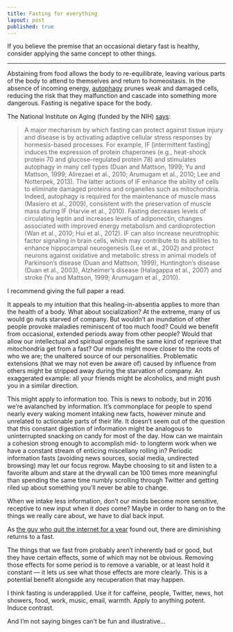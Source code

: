```yaml
---
title: Fasting for everything
layout: post
published: true
---
```


If you believe the premise that an occasional dietary fast is healthy, consider
applying the same concept to other things.

---

Abstaining from food allows the body to re-equilibrate, leaving various parts
of the body to attend to themselves and return to homeostasis. In the absence
of incoming energy,
[autophagy](https://www.ncbi.nlm.nih.gov/pmc/articles/PMC2990190/) prunes weak
and damaged cells, reducing the risk that they malfunction and cascade into
something more dangerous. Fasting is negative space for the body.

The National Institute on Aging (funded by the NIH)
[says](http://dos.sagepub.com/content/12/4/dose-response.14-028.Mattson.full.pdf+html):

> A major mechanism by which fasting can protect against tissue injury and
> disease is by activating adaptive cellular stress responses by hormesis-based
> processes. For example, IF [intermittent fasting] induces the expression of
> protein chaperones (e.g., heat-shock protein 70 and glucose-regulated protein
> 78) and stimulates autophagy in many cell types (Duan and Mattson, 1999; Yu
> and Mattson, 1999; Alirezaei et al., 2010; Arumugam et al., 2010; Lee and
> Notterpek, 2013). The latter actions of IF enhance the ability of cells to
> eliminate damaged proteins and organelles such as mitochondria. Indeed,
> autophagy is required for the maintenance of muscle mass (Masiero et al.,
> 2009), consistent with the preservation of muscle mass during IF (Harvie et
> al., 2010). Fasting decreases levels of circulating leptin and increases
> levels of adiponectin, changes associated with improved energy metabolism and
> cardioprotection (Wan et al., 2010; Hui et al., 2012). IF can also increase
> neurotrophic factor signaling in brain cells, which may contribute to its
> abilities to enhance hippocampal neurogenesis (Lee et al., 2002) and protect
> neurons against oxidative and metabolic stress in animal models of
> Parkinson’s disease (Duan and Mattson, 1999), Huntington’s disease (Duan et
> al., 2003), Alzheimer’s disease (Halagappa et al., 2007) and stroke (Yu and
> Mattson, 1999; Arumugam et al., 2010). 

I recommend giving the full paper a read.

It appeals to my intuition that this healing-in-absentia applies to more than
the health of a body. What about socialization? At the extreme, many of us
would go nuts starved of company. But wouldn’t an inundation of other people
provoke maladies reminiscent of too much food? Could we benefit from
occasional, extended periods away from other people? Would that allow our
intellectual and spiritual organelles the same kind of reprieve that
mitochondria get from a fast? Our minds might move closer to the roots of who
we are; the unaltered source of our personalities. Problematic extensions (that
we may not even be aware of) caused by influence from others might be stripped
away during the starvation of company. An exaggerated example: all your friends
might be alcoholics, and might push you in a similar direction.

This might apply to information too. This is news to nobody, but in 2016 we’re
avalanched by information. It’s commonplace for people to spend nearly every
waking moment intaking new facts, however minute and unrelated to actionable
parts of their life. It doesn’t seem out of the question that this constant
digestion of information might be analogous to uninterrupted snacking on candy
for most of the day. How can we maintain a cohesion strong enough to accomplish
mid- to longterm work when we have a constant stream of enticing miscellany
rolling in? Periodic information fasts (avoiding news sources, social media,
undirected browsing) may let our focus regrow. Maybe choosing to sit and listen
to a favorite album and stare at the drywall can be 100 times more meaningful
than spending the same time numbly scrolling through Twitter and getting riled
up about something you’ll never be able to change.

When we intake less information, don’t our minds become more sensitive,
receptive to new input when it *does* come? Maybe in order to hang on to the
things we really care about, we have to dial back input.

As [the guy who quit the internet for a
year](http://www.readability.com/articles/xyw9zya6) found out, there are
diminishing returns to a fast.

The things that we fast from probably aren’t inherently bad or good, but they
have certain effects, some of which may not be obvious. Removing those effects
for some period is to remove a variable, or at least hold it constant — it lets
us see what those effects are more clearly. This is a potential benefit
alongside any recuperation that may happen.

I think fasting is underapplied. Use it for caffeine, people, Twitter,
news, hot showers, food, work, music, email, warmth. Apply to anything potent.
Induce contrast.

And I’m not saying binges can’t be fun and illustrative...
